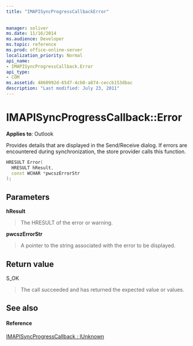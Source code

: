 ```yaml
---
title: "IMAPISyncProgressCallbackError"
 
 
manager: soliver
ms.date: 11/16/2014
ms.audience: Developer
ms.topic: reference
ms.prod: office-online-server
localization_priority: Normal
api_name:
- IMAPISyncProgressCallback.Error
api_type:
- COM
ms.assetid: 4860992d-65d7-4cb0-a874-ceccb153dbac
description: "Last modified: July 23, 2011"
---
```


# IMAPISyncProgressCallback::Error

  
  
**Applies to**: Outlook 
  
Provides details that are displayed in the Send/Receive dialog. If errors are encountered during synchronization, the store provider calls this function.
  
```cpp
HRESULT Error(
  HRESULT hResult,
  const WCHAR *pwcszErrorStr
);
```

## Parameters

 **hResult**
  
> The HRESULT of the error or warning.
    
 **pwcszErrorStr**
  
> A pointer to the string associated with the error to be displayed.
    
## Return value

S_OK 
  
> The call succeeded and has returned the expected value or values.
    
## See also

#### Reference

[IMAPISyncProgressCallback : IUnknown](imapisyncprogresscallbackiunknown.md)


